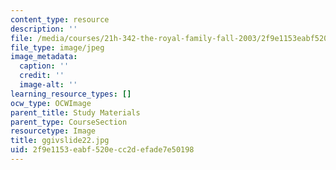 ```yaml
---
content_type: resource
description: ''
file: /media/courses/21h-342-the-royal-family-fall-2003/2f9e1153eabf520ecc2defade7e50198_ggivslide22.jpg
file_type: image/jpeg
image_metadata:
  caption: ''
  credit: ''
  image-alt: ''
learning_resource_types: []
ocw_type: OCWImage
parent_title: Study Materials
parent_type: CourseSection
resourcetype: Image
title: ggivslide22.jpg
uid: 2f9e1153-eabf-520e-cc2d-efade7e50198
---
```


